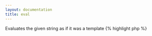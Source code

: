 ```yaml
---
layout: documentation
title: eval
---
```


Evaluates the given string as if it was a template
{% highlight php %}
<?php
eval(string $var, [ $assign = null ])
{% endhighlight %}

* **var**: the string to use as a template
* **assign**: if set, the output of the template will be saved in this variable instead of being output

Although this plugin is kind of optimized and will not recompile your string each time, it is still not a good practice to use it.  
If you want to have templates stored in a database or something you should probably use the `Dwoo_Template_String` class or make another class that extends it.